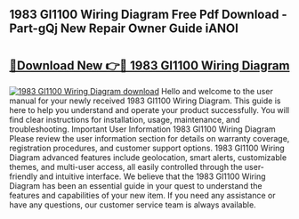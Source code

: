 ## 1983 Gl1100 Wiring Diagram Free Pdf Download - Part-gQj New Repair Owner Guide iANOI

# <h2><a href="http://dfq89vu.blite.top/?on=1983+Gl1100+Wiring+Diagram">🔗Download New 👉🔴 1983 Gl1100 Wiring Diagram</a></h2>

[![1983 Gl1100 Wiring Diagram download](https://i.imgur.com/lujVjoI.png)](http://dfq89vu.blite.top/?on=1983+Gl1100+Wiring+Diagram)
Hello and welcome to the user manual for your newly received 1983 Gl1100 Wiring Diagram. This guide is here to help you understand and operate your product successfully. You will find clear instructions for installation, usage, maintenance, and troubleshooting. Important User Information 1983 Gl1100 Wiring Diagram Please review the user information section for details on warranty coverage, registration procedures, and customer support options. 1983 Gl1100 Wiring Diagram advanced features include geolocation, smart alerts, customizable themes, and multi-user access, all easily controlled through the user-friendly and intuitive interface. We believe that the 1983 Gl1100 Wiring Diagram has been an essential guide in your quest to understand the features and capabilities of your new item. If you need any assistance or have any questions, our customer service team is always available.
